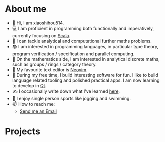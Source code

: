 # About me

- 👋 Hi, I am xiaoshihou514.
- 💻 I am proficient in programming both functionally and imperatively, currently focusing on [Scala](https://scala-lang.org).
- 💪 I can tackle analytical and computational further maths problems.
- 📚 I am interested in programming languages, in particular type theory, program verification / specification and parallel computing.
- 📖 On the mathematics side, I am interested in analytical discrete maths, such as groups / rings / category theory.
- 📝 My favourite text editor is [Neovim](https://neovim.io).
- 👀 During my free time, I build interesting software for fun. I like to build language related tooling and polished practical apps. I am now learning to develop in [Qt](https://www.qt.io).
- ✍️ I occasionally write down what I've learned [here](/blogs/index).
- 🏃 I enjoy single person sports like jogging and swimming.
- 📫 How to reach me:
  - [Send me an Email](mailto:xiaoshihou@tutamail.com)

# Projects

<script setup lang="ts">
  import ProjectCard from './components/ProjectCard.vue'
  import { onMounted } from 'vue'
  const langs = new Set(['zh'])
  onMounted(() => {
    if (!window || localStorage.getItem('xsh_blog_lang')) { return }
    localStorage.setItem('xsh_blog_lang', true)
    const userLang = navigator.language || 'en'
    langs.forEach(l => { if (userLang.startsWith(l)) {
      window.location.replace(`/${l}${window.location.pathname}`)
    }})
  })
</script>

<ProjectCard title="ndpc" desc="Natural deduction proof compiler" lang="Scala" lang_color="#C12C40" href="/ndpc" />

<ProjectCard title="aristotle" desc="Easy to use gui frontend for ndpc" lang="C++" lang_color="#F34B7C" href="https://github.com/xiaoshihou514/aristotle" />

<ProjectCard title="guard.nvim (Lead maintainer)" desc="Lightweight, fast and async formatting and linting plugin for Neovim" lang="Lua" lang_color="#00007F" href="https://github.com/nvimdev/guard.nvim" />

<ProjectCard title="wrench" desc="Minimal alternative to GNU make for your C project" lang="Python" lang_color="#3571A5" href="https://github.com/xiaoshihou514/wrench" />

<ProjectCard title="notes" desc="Extremely minimalist note taking app with flutter" lang="Dart" lang_color="#00B3AA" href="https://github.com/xiaoshihou514/notes" />
